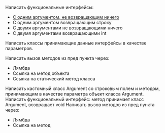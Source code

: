 Написать функциональные интерфейсы:
 - <a href=src/I1.java>С одним аргументом, не возвращающим ничего</a>
 - С одним аргументом возвращающим строку
 - С двумя аргументами не возвращающими ничего
 - С двумя аргументами возвращающими int

Написать классы принимающие данные интерфейсы в качестве параметров.

Написать вызов методов из пред пункта через:
 - Лямбда
 - Ссылка на метод объекта
 - Ссылка на статический метод класса

Написать кастомный класс Argument со строковым полем и методом, принимающим в качестве параметра объект класса Argument.
Написать функциональный интерфейс: метод принимает класс Argument, возвращает void
Написать вызов методов из пред пункта через:
 - Лямбда
 - Ссылка на метод
